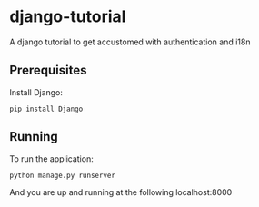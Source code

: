 # django-tutorial
A django tutorial to get accustomed with authentication and i18n

## Prerequisites

Install Django:
```
pip install Django
```

## Running

To run the application:
```
python manage.py runserver
```
And you are up and running at the following localhost:8000
